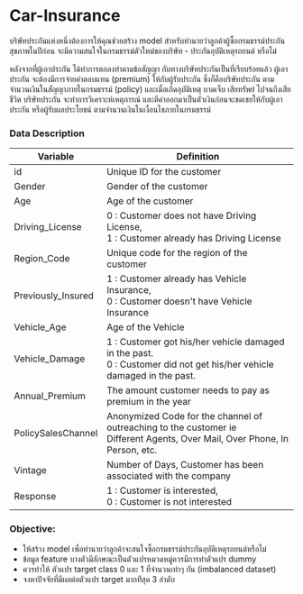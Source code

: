 # Car-Insurance

บริษัทประกันแห่งหนึ่งต้องการให้คุณช่วยสร้าง model สำหรับทำนายว่าลูกค้าผู้ซื้อกรมธรรม์ประกันสุขภาพในปีก่อน จะมีความสนใจในกรมธรรม์ตัวใหม่ของบริษัท - ประกันอุบัติเหตุรถยนต์ หรือไม่

หลังจากที่ผู้เอาประกัน ได้ทำการตกลงทำตามข้อสัญญา กับทางบริษัทประกันเป็นที่เรียบร้อยแล้ว ผู้เอาประกัน จะต้องมีการจ่ายค่าตอบแทน (premium) ให้กับผู้รับประกัน ซึ่งก็คือบริษัทประกัน ตามจำนวนเงินในสัญญาภายในกรมธรรม์ (policy) และเมื่อเกิดอุบัติเหตุ บาดเจ็บ เสียทรัพย์ ไปจนถึงเสียชีวิต บริษัทประกัน จะทำการวิเคราะห์เหตุการณ์ และตีค่าออกมาเป็นตัวเงินก่อนจะชดเชยให้กับผู้เอาประกัน หรือผู้รับผลประโยชน์ ตามจำนวนเงินในเงื่อนไขภายในกรมธรรม์

### Data Description

| Variable            | Definition                                                                 |
| ------------------- | -------------------------------------------------------------------------- |
| id                  | Unique ID for the customer                                                 |
| Gender              | Gender of the customer                                                     |
| Age                 | Age of the customer                                                        |
| Driving_License     | 0 : Customer does not have Driving License, <br> 1 : Customer already has Driving License |
| Region_Code         | Unique code for the region of the customer                                 |
| Previously_Insured  | 1 : Customer already has Vehicle Insurance, <br> 0 : Customer doesn't have Vehicle Insurance |
| Vehicle_Age         | Age of the Vehicle                                                         |
| Vehicle_Damage      | 1 : Customer got his/her vehicle damaged in the past. <br> 0 : Customer did not get his/her vehicle damaged in the past. |
| Annual_Premium      | The amount customer needs to pay as premium in the year                    |
| PolicySalesChannel  | Anonymized Code for the channel of outreaching to the customer ie <br> Different Agents, Over Mail, Over Phone, In Person, etc. |
| Vintage             | Number of Days, Customer has been associated with the company             |
| Response            | 1 : Customer is interested, <br> 0 : Customer is not interested           |

### Objective:

- ให้สร้าง model เพื่อทำนายว่าลูกค้าจะสนใจซื้อกรมธรรม์ประกันอุบัติเหตุรถยนต์หรือไม่
- ข้อมูล feature บางตัวมีลักษณะเป็นตัวแปรหมวดหมู่ควรมีการทำตัวแปร dummy
- ควรทำให้ ตัวแปร target class 0 และ 1 ที่จำนวนเท่าๆ กัน (imbalanced dataset)
- จงหาปัจจัยที่มีผลต่อตัวแปร target มากท่ีสุด 3 ลำดับ